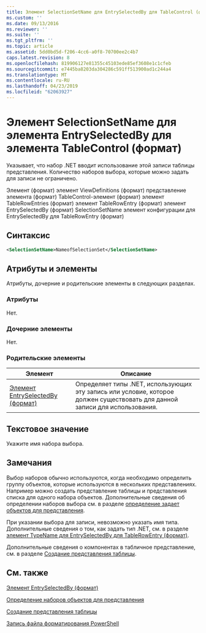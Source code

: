 ```yaml
---
title: Элемент SelectionSetName для EntrySelectedBy для TableControl (формат) | Документация Майкрософт
ms.custom: ''
ms.date: 09/13/2016
ms.reviewer: ''
ms.suite: ''
ms.tgt_pltfrm: ''
ms.topic: article
ms.assetid: 5dd0bd5d-f206-4cc6-a0f8-70700ee2c4b7
caps.latest.revision: 8
ms.openlocfilehash: 819906127e81355c45103ede85ef3608e1c1cfeb
ms.sourcegitcommit: e7445ba8203da304286c591ff513900ad1c244a4
ms.translationtype: MT
ms.contentlocale: ru-RU
ms.lasthandoff: 04/23/2019
ms.locfileid: "62063927"
---
```

# <a name="selectionsetname-element-for-entryselectedby-for-tablecontrol-format"></a>Элемент SelectionSetName для элемента EntrySelectedBy для элемента TableControl (формат)

Указывает, что набор .NET вводит использование этой записи таблицы представления. Количество наборов выбора, которые можно задать для записи не ограничено.

Элемент (формат) элемент ViewDefinitions (формат) представление элемента (формат) TableControl-элемент (формат) элемент TableRowEntries (формат) элемент TableRowEntry (формат) элемент EntrySelectedBy (формат) SelectionSetName элемент конфигурации для EntrySelectedBy для TableRowEntry (формат)

## <a name="syntax"></a>Синтаксис

```xml
<SelectionSetName>NameofSelectionSet</SelectionSetName>
```

## <a name="attributes-and-elements"></a>Атрибуты и элементы

Атрибуты, дочерние и родительские элементы в следующих разделах.

### <a name="attributes"></a>Атрибуты

Нет.

### <a name="child-elements"></a>Дочерние элементы

Нет.

### <a name="parent-elements"></a>Родительские элементы

|Элемент|Описание|
|-------------|-----------------|
|[Элемент EntrySelectedBy (формат)](./entryselectedby-element-for-tablerowentry-for-tablecontrol-format.md)|Определяет типы .NET, использующих эту запись или условие, которое должен существовать для данной записи для использования.|

## <a name="text-value"></a>Текстовое значение

Укажите имя набора выбора.

## <a name="remarks"></a>Замечания

Выбор наборов обычно используются, когда необходимо определить группу объектов, которые используются в нескольких представлениях. Например можно создать представление таблицы и представления списка для одного набора объектов. Дополнительные сведения об определении наборов выбора см. в разделе [определение задает объектов для представления](./defining-selection-sets.md).

При указании выбора для записи, невозможно указать имя типа. Дополнительные сведения о том, как задать тип .NET, см. в разделе [элемент TypeName для EntrySelectedBy для TableRowEntry (формат)](./typename-element-for-entryselectedby-for-tablecontrol-format.md).

Дополнительные сведения о компонентах в табличное представление, см. в разделе [Создание представления таблицы](./creating-a-table-view.md).

## <a name="see-also"></a>См. также

[Элемент EntrySelectedBy (формат)](./entryselectedby-element-for-tablerowentry-for-tablecontrol-format.md)

[Определение наборов объектов для представления](./defining-selection-sets.md)

[Создание представления таблицы](./creating-a-table-view.md)

[Запись файла форматирования PowerShell](./writing-a-powershell-formatting-file.md)
